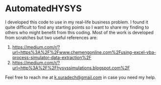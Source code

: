 # AutomatedHYSYS
I developed this code to use in my real-life business problem.  I found it quite difficult to find any starting points so I want to share my finding to others who might benefit from this coding.
Most of the work is developed from scratches but two useful references are:
1. https://medium.com/r/?url=https%3A%2F%2Fwww.chemengonline.com%2Fusing-excel-vba-process-simulator-data-extraction%2F
2. https://medium.com/r/?url=http%3A%2F%2Fhysyssimulations.blogspot.com%2F

Feel free to reach me at k.suradech@gmail.com in case you need my help.
